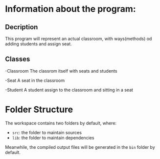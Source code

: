 # Information about the program:

## Decription
This program will represent an actual classroom, with ways(methods) od adding students and assign seat.

## Classes

-Classroom
  The classrom itself with seats and students

-Seat
  A seat in the classroom

-Student
  A student assign to the classroom and sitting in a seat

# Folder Structure

The workspace contains two folders by default, where:

- `src`: the folder to maintain sources
- `lib`: the folder to maintain dependencies

Meanwhile, the compiled output files will be generated in the `bin` folder by default.

